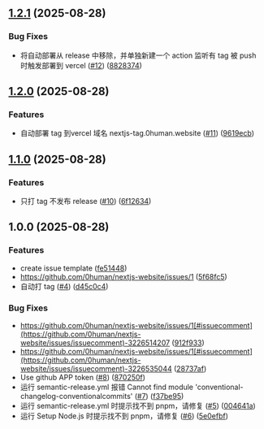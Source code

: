 ## [1.2.1](https://github.com/0human/nextjs-website/compare/v1.2.0...v1.2.1) (2025-08-28)

### Bug Fixes

* 将自动部署从 release 中移除，并单独新建一个 action 监听有 tag 被 push 时触发部署到 vercel ([#12](https://github.com/0human/nextjs-website/issues/12)) ([8828374](https://github.com/0human/nextjs-website/commit/8828374cef7d80568b73a04fb478c04f97e91c7f))

## [1.2.0](https://github.com/0human/nextjs-website/compare/v1.1.0...v1.2.0) (2025-08-28)

### Features

* 自动部署 tag 到vercel 域名 nextjs-tag.0human.website ([#11](https://github.com/0human/nextjs-website/issues/11)) ([9619ecb](https://github.com/0human/nextjs-website/commit/9619ecb5bddb550101b7b3400607bf9bb9d9c10b))

## [1.1.0](https://github.com/0human/nextjs-website/compare/v1.0.0...v1.1.0) (2025-08-28)

### Features

* 只打 tag 不发布 release ([#10](https://github.com/0human/nextjs-website/issues/10)) ([6f12634](https://github.com/0human/nextjs-website/commit/6f12634f8fb1acaace189b8eca9229ce4208267f))

## 1.0.0 (2025-08-28)

### Features

* create issue template ([fe51448](https://github.com/0human/nextjs-website/commit/fe5144820e44db1561af3329990341d91abc36f8))
* https://github.com/0human/nextjs-website/issues/1 ([5f68fc5](https://github.com/0human/nextjs-website/commit/5f68fc5c932c61e16ff4288f25f388893f9384bd))
* 自动打 tag ([#4](https://github.com/0human/nextjs-website/issues/4)) ([d45c0c4](https://github.com/0human/nextjs-website/commit/d45c0c48cc508fafeaf0518aaf8084dc9d43cdff))

### Bug Fixes

* https://github.com/0human/nextjs-website/issues/1[#issuecomment](https://github.com/0human/nextjs-website/issues/issuecomment)-3226514207 ([912f933](https://github.com/0human/nextjs-website/commit/912f9338968ac9ba4fd6f62f5ad2d0cced8869f3))
* https://github.com/0human/nextjs-website/issues/1[#issuecomment](https://github.com/0human/nextjs-website/issues/issuecomment)-3226535044 ([28737af](https://github.com/0human/nextjs-website/commit/28737af723cbc78c0ff3d6c6d551ce49a8c88aba))
* Use github APP token ([#8](https://github.com/0human/nextjs-website/issues/8)) ([870250f](https://github.com/0human/nextjs-website/commit/870250f3f40748970a5e3cb3fb3f4c7816e218df))
* 运行 semantic-release.yml 报错 Cannot find module 'conventional-changelog-conventionalcommits' ([#7](https://github.com/0human/nextjs-website/issues/7)) ([f37be95](https://github.com/0human/nextjs-website/commit/f37be9564ceea7fa52518ac0e32ee851a0130ce8))
* 运行 semantic-release.yml 时提示找不到 pnpm，请修复 ([#5](https://github.com/0human/nextjs-website/issues/5)) ([004641a](https://github.com/0human/nextjs-website/commit/004641a617741eebd7235cd7210af1c387bd6280))
* 运行 Setup Node.js 时提示找不到 pnpm，请修复 ([#6](https://github.com/0human/nextjs-website/issues/6)) ([5e0efbf](https://github.com/0human/nextjs-website/commit/5e0efbf601cbdc433a467f6dcf780ff6596e6c7f))
